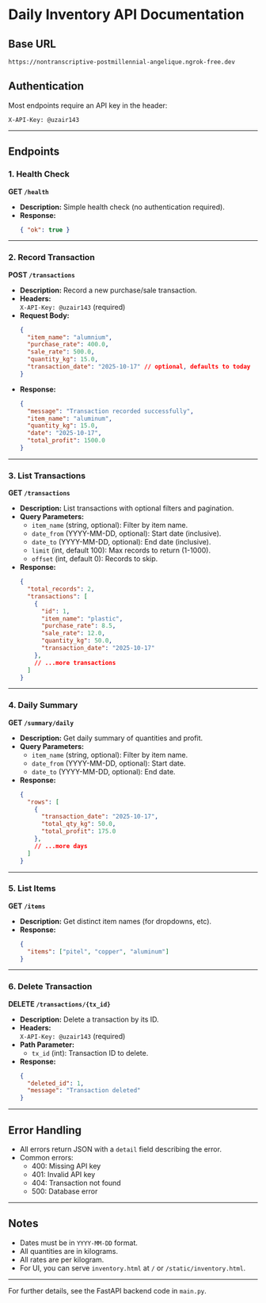 # Daily Inventory API Documentation

## Base URL

```
https://nontranscriptive-postmillennial-angelique.ngrok-free.dev
```

## Authentication
Most endpoints require an API key in the header:

```
X-API-Key: @uzair143
```

---

## Endpoints

### 1. Health Check
**GET `/health`**
- **Description:** Simple health check (no authentication required).
- **Response:**
  ```json
  { "ok": true }
  ```

---

### 2. Record Transaction
**POST `/transactions`**
- **Description:** Record a new purchase/sale transaction.
- **Headers:**  
  `X-API-Key: @uzair143` (required)
- **Request Body:**  
  ```json
  {
    "item_name": "alumnium",
    "purchase_rate": 400.0,
    "sale_rate": 500.0,
    "quantity_kg": 15.0,
    "transaction_date": "2025-10-17" // optional, defaults to today
  }
  ```
- **Response:**  
  ```json
  {
    "message": "Transaction recorded successfully",
    "item_name": "aluminum",
    "quantity_kg": 15.0,
    "date": "2025-10-17",
    "total_profit": 1500.0
  }
  ```

---

### 3. List Transactions
**GET `/transactions`**
- **Description:** List transactions with optional filters and pagination.
- **Query Parameters:**
  - `item_name` (string, optional): Filter by item name.
  - `date_from` (YYYY-MM-DD, optional): Start date (inclusive).
  - `date_to` (YYYY-MM-DD, optional): End date (inclusive).
  - `limit` (int, default 100): Max records to return (1-1000).
  - `offset` (int, default 0): Records to skip.
- **Response:**
  ```json
  {
    "total_records": 2,
    "transactions": [
      {
        "id": 1,
        "item_name": "plastic",
        "purchase_rate": 8.5,
        "sale_rate": 12.0,
        "quantity_kg": 50.0,
        "transaction_date": "2025-10-17"
      },
      // ...more transactions
    ]
  }
  ```

---

### 4. Daily Summary
**GET `/summary/daily`**
- **Description:** Get daily summary of quantities and profit.
- **Query Parameters:**
  - `item_name` (string, optional): Filter by item name.
  - `date_from` (YYYY-MM-DD, optional): Start date.
  - `date_to` (YYYY-MM-DD, optional): End date.
- **Response:**
  ```json
  {
    "rows": [
      {
        "transaction_date": "2025-10-17",
        "total_qty_kg": 50.0,
        "total_profit": 175.0
      },
      // ...more days
    ]
  }
  ```

---

### 5. List Items
**GET `/items`**
- **Description:** Get distinct item names (for dropdowns, etc).
- **Response:**
  ```json
  {
    "items": ["pitel", "copper", "aluminum"]
  }
  ```

---

### 6. Delete Transaction
**DELETE `/transactions/{tx_id}`**
- **Description:** Delete a transaction by its ID.
- **Headers:**  
  `X-API-Key: @uzair143` (required)
- **Path Parameter:**
  - `tx_id` (int): Transaction ID to delete.
- **Response:**
  ```json
  {
    "deleted_id": 1,
    "message": "Transaction deleted"
  }
  ```

---

## Error Handling
- All errors return JSON with a `detail` field describing the error.
- Common errors:
  - 400: Missing API key
  - 401: Invalid API key
  - 404: Transaction not found
  - 500: Database error

---

## Notes
- Dates must be in `YYYY-MM-DD` format.
- All quantities are in kilograms.
- All rates are per kilogram.
- For UI, you can serve `inventory.html` at `/` or `/static/inventory.html`.

---

For further details, see the FastAPI backend code in `main.py`.

